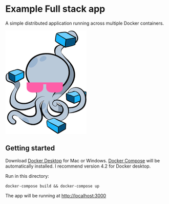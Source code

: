 Example Full stack app
=========
A simple distributed application running across multiple Docker containers.

![Docker Compose ](awesome-compose.jpg)

Getting started
---------------
Download [Docker Desktop](https://docs.docker.com/desktop/release-notes/) for Mac or Windows. [Docker Compose](https://docs.docker.com/compose) will be automatically installed. I recommend version 4.2 for Docker desktop. 

Run in this directory:
```
docker-compose build && docker-compose up
```
The app will be running at [http://localhost:3000](http://localhost:3000)
